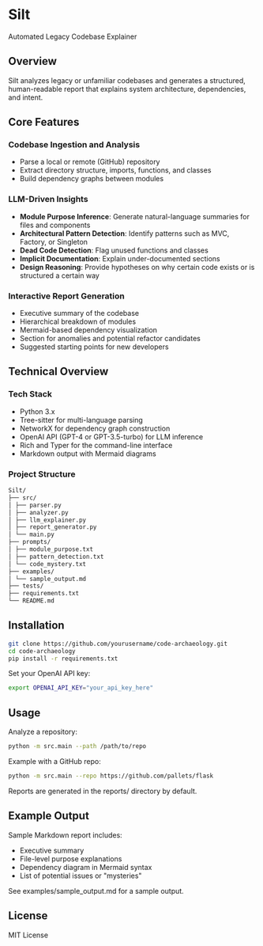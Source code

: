 # Silt

Automated Legacy Codebase Explainer

## Overview

Silt analyzes legacy or unfamiliar codebases and generates a structured, human-readable report that explains system architecture, dependencies, and intent.

## Core Features

### Codebase Ingestion and Analysis
- Parse a local or remote (GitHub) repository
- Extract directory structure, imports, functions, and classes
- Build dependency graphs between modules

### LLM-Driven Insights
- **Module Purpose Inference**: Generate natural-language summaries for files and components  
- **Architectural Pattern Detection**: Identify patterns such as MVC, Factory, or Singleton  
- **Dead Code Detection**: Flag unused functions and classes  
- **Implicit Documentation**: Explain under-documented sections  
- **Design Reasoning**: Provide hypotheses on why certain code exists or is structured a certain way

### Interactive Report Generation
- Executive summary of the codebase  
- Hierarchical breakdown of modules  
- Mermaid-based dependency visualization  
- Section for anomalies and potential refactor candidates  
- Suggested starting points for new developers

## Technical Overview

### Tech Stack
- Python 3.x  
- Tree-sitter for multi-language parsing  
- NetworkX for dependency graph construction  
- OpenAI API (GPT-4 or GPT-3.5-turbo) for LLM inference  
- Rich and Typer for the command-line interface  
- Markdown output with Mermaid diagrams

### Project Structure
```bash
Silt/
├── src/
│ ├── parser.py
│ ├── analyzer.py
│ ├── llm_explainer.py
│ ├── report_generator.py
│ └── main.py
├── prompts/
│ ├── module_purpose.txt
│ ├── pattern_detection.txt
│ └── code_mystery.txt
├── examples/
│ └── sample_output.md
├── tests/
├── requirements.txt
└── README.md
```


## Installation

```bash
git clone https://github.com/yourusername/code-archaeology.git
cd code-archaeology
pip install -r requirements.txt
```

Set your OpenAI API key:
```bash
export OPENAI_API_KEY="your_api_key_here"
```

## Usage

Analyze a repository:
```bash
python -m src.main --path /path/to/repo
```

Example with a GitHub repo:
```bash
python -m src.main --repo https://github.com/pallets/flask
```

Reports are generated in the reports/ directory by default.

## Example Output
Sample Markdown report includes:
- Executive summary
- File-level purpose explanations
- Dependency diagram in Mermaid syntax
- List of potential issues or "mysteries"

See examples/sample_output.md for a sample output.

## License
MIT License
